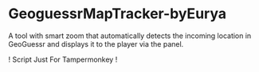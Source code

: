 # GeoguessrMapTracker-byEurya
A tool with smart zoom that automatically detects the incoming location in GeoGuessr and displays it to the player via the panel.

! Script Just For Tampermonkey !
